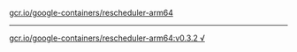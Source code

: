 [gcr.io/google-containers/rescheduler-arm64](https://hub.docker.com/r/anjia0532/google-containers.rescheduler-arm64/tags/) 

----
[gcr.io/google-containers/rescheduler-arm64:v0.3.2 √](https://hub.docker.com/r/anjia0532/google-containers.rescheduler-arm64/tags/)

